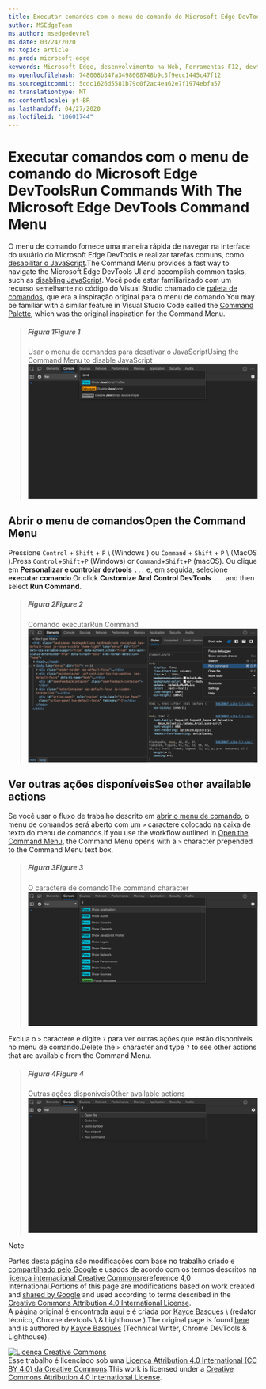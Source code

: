 ```yaml
---
title: Executar comandos com o menu de comando do Microsoft Edge DevTools
author: MSEdgeTeam
ms.author: msedgedevrel
ms.date: 03/24/2020
ms.topic: article
ms.prod: microsoft-edge
keywords: Microsoft Edge, desenvolvimento na Web, Ferramentas F12, devtools
ms.openlocfilehash: 748008b347a3498008748b9c3f9ecc1445c47f12
ms.sourcegitcommit: 5cdc1626d5581b79c0f2ac4ea62e7f1974ebfa57
ms.translationtype: MT
ms.contentlocale: pt-BR
ms.lasthandoff: 04/27/2020
ms.locfileid: "10601744"
---
```

<!-- Copyright Kayce Basques 

   Licensed under the Apache License, Version 2.0 (the "License");
   you may not use this file except in compliance with the License.
   You may obtain a copy of the License at

       https://www.apache.org/licenses/LICENSE-2.0

   Unless required by applicable law or agreed to in writing, software
   distributed under the License is distributed on an "AS IS" BASIS,
   WITHOUT WARRANTIES OR CONDITIONS OF ANY KIND, either express or implied.
   See the License for the specific language governing permissions and
   limitations under the License.  -->  





# <span data-ttu-id="1868b-103">Executar comandos com o menu de comando do Microsoft Edge DevTools</span><span class="sxs-lookup"><span data-stu-id="1868b-103">Run Commands With The Microsoft Edge DevTools Command Menu</span></span>   

  

<span data-ttu-id="1868b-104">O menu de comando fornece uma maneira rápida de navegar na interface do usuário do Microsoft Edge DevTools e realizar tarefas comuns, como [desabilitar o JavaScript][JavascriptDisable].</span><span class="sxs-lookup"><span data-stu-id="1868b-104">The Command Menu provides a fast way to navigate the Microsoft Edge DevTools UI and accomplish common tasks, such as [disabling JavaScript][JavascriptDisable].</span></span>  <span data-ttu-id="1868b-105">Você pode estar familiarizado com um recurso semelhante no código do Visual Studio chamado de [paleta de comandos][VisualStudioCodeUICommandPalette], que era a inspiração original para o menu de comando.</span><span class="sxs-lookup"><span data-stu-id="1868b-105">You may be familiar with a similar feature in Visual Studio Code called the [Command Palette][VisualStudioCodeUICommandPalette], which was the original inspiration for the Command Menu.</span></span>  

> ##### <span data-ttu-id="1868b-106">Figura 1</span><span class="sxs-lookup"><span data-stu-id="1868b-106">Figure 1</span></span>  
> <span data-ttu-id="1868b-107">Usar o menu de comandos para desativar o JavaScript</span><span class="sxs-lookup"><span data-stu-id="1868b-107">Using the Command Menu to disable JavaScript</span></span>  
> ![Usar o menu de comandos para desativar o JavaScript][ImageDisableJS]  

## <span data-ttu-id="1868b-109">Abrir o menu de comandos</span><span class="sxs-lookup"><span data-stu-id="1868b-109">Open the Command Menu</span></span>   

<span data-ttu-id="1868b-110">Pressione `Control` + `Shift` + `P` \ (Windows \) ou `Command` + `Shift` + `P` \ (MacOS \).</span><span class="sxs-lookup"><span data-stu-id="1868b-110">Press `Control`+`Shift`+`P` \(Windows\) or `Command`+`Shift`+`P` \(macOS\).</span></span> <span data-ttu-id="1868b-111">Ou clique em **Personalizar e controlar devtools** `...` e, em seguida, selecione **executar comando**.</span><span class="sxs-lookup"><span data-stu-id="1868b-111">Or click **Customize And Control DevTools** `...` and then select **Run Command**.</span></span>  

> ##### <span data-ttu-id="1868b-112">Figura 2</span><span class="sxs-lookup"><span data-stu-id="1868b-112">Figure 2</span></span>  
> <span data-ttu-id="1868b-113">Comando executar</span><span class="sxs-lookup"><span data-stu-id="1868b-113">Run Command</span></span>  
> ![Comando executar][ImageRunCommand]  

## <span data-ttu-id="1868b-115">Ver outras ações disponíveis</span><span class="sxs-lookup"><span data-stu-id="1868b-115">See other available actions</span></span>   

<span data-ttu-id="1868b-116">Se você usar o fluxo de trabalho descrito em [abrir o menu de comando](#open-the-command-menu), o menu de comandos será aberto com um `>` caractere colocado na caixa de texto do menu de comandos.</span><span class="sxs-lookup"><span data-stu-id="1868b-116">If you use the workflow outlined in [Open the Command Menu](#open-the-command-menu), the Command Menu opens with a `>` character prepended to the Command Menu text box.</span></span>  

> ##### <span data-ttu-id="1868b-117">Figura 3</span><span class="sxs-lookup"><span data-stu-id="1868b-117">Figure 3</span></span>  
> <span data-ttu-id="1868b-118">O caractere de comando</span><span class="sxs-lookup"><span data-stu-id="1868b-118">The command character</span></span>  
> ![O caractere de comando][ImageCommandCharacter]  

<span data-ttu-id="1868b-120">Exclua o `>` caractere e digite `?` para ver outras ações que estão disponíveis no menu de comando.</span><span class="sxs-lookup"><span data-stu-id="1868b-120">Delete the `>` character and type `?` to see other actions that are available from the Command Menu.</span></span>  

> ##### <span data-ttu-id="1868b-121">Figura 4</span><span class="sxs-lookup"><span data-stu-id="1868b-121">Figure 4</span></span>  
> <span data-ttu-id="1868b-122">Outras ações disponíveis</span><span class="sxs-lookup"><span data-stu-id="1868b-122">Other available actions</span></span>  
> ![Outras ações disponíveis][ImageActions]  

 



<!-- image links -->  

[ImageDisableJS]: /microsoft-edge/devtools-guide-chromium/media/command-menu-run-command-java.msft.png "Figura 1: usar o menu de comando para desabilitar o JavaScript"  
[ImageRunCommand]: /microsoft-edge/devtools-guide-chromium/media/command-menu-options-run-command.msft.png "Figura 2: comando executar"  
[ImageCommandCharacter]: /microsoft-edge/devtools-guide-chromium/media/command-menu-run-command.msft.png "Figura 3: o caractere de comando"  
[ImageActions]: /microsoft-edge/devtools-guide-chromium/media/command-menu-help.msft.png "Figura 4: outras ações disponíveis"  

<!-- links -->  

[JavascriptDisable]: /microsoft-edge/devtools-guide-chromium/javascript/disable "Desabilitar JavaScript com o Microsoft Edge DevTools"  

[VisualStudioCodeUICommandPalette]: https://code.visualstudio.com/docs/getstarted/userinterface#_command-palette "Paleta de comandos-UI de código do Visual Studio"  

> [!NOTE]
> <span data-ttu-id="1868b-130">Partes desta página são modificações com base no trabalho criado e [compartilhado pelo Google][GoogleSitePolicies] e usados de acordo com os termos descritos na [licença internacional Creative Commons][CCA4IL]rereference 4,0 International.</span><span class="sxs-lookup"><span data-stu-id="1868b-130">Portions of this page are modifications based on work created and [shared by Google][GoogleSitePolicies] and used according to terms described in the [Creative Commons Attribution 4.0 International License][CCA4IL].</span></span>  
> <span data-ttu-id="1868b-131">A página original é encontrada [aqui](https://developers.google.com/web/tools/chrome-devtools/command-menu/index) e é criada por [Kayce Basques][KayceBasques] \ (redator técnico, Chrome devtools \ & Lighthouse \).</span><span class="sxs-lookup"><span data-stu-id="1868b-131">The original page is found [here](https://developers.google.com/web/tools/chrome-devtools/command-menu/index) and is authored by [Kayce Basques][KayceBasques] \(Technical Writer, Chrome DevTools \& Lighthouse\).</span></span>  

[![Licença Creative Commons][CCby4Image]][CCA4IL]  
<span data-ttu-id="1868b-133">Esse trabalho é licenciado sob uma [Licença Attribution 4.0 International (CC BY 4.0) da Creative Commons][CCA4IL].</span><span class="sxs-lookup"><span data-stu-id="1868b-133">This work is licensed under a [Creative Commons Attribution 4.0 International License][CCA4IL].</span></span>  

[CCA4IL]: https://creativecommons.org/licenses/by/4.0  
[CCby4Image]: https://i.creativecommons.org/l/by/4.0/88x31.png  
[GoogleSitePolicies]: https://developers.google.com/terms/site-policies  
[KayceBasques]: https://developers.google.com/web/resources/contributors/kaycebasques  
